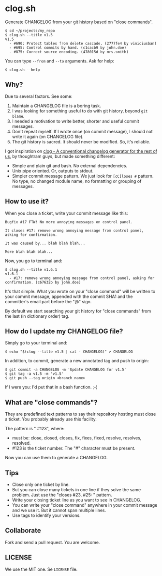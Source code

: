 clog.sh
=======

Generate CHANGELOG from your git history based on "close commands".

```
$ cd ~/projects/my_repo
$ clog.sh --title v1.5
v1.5
  - #690: Protect tables from delete cascade. (2777fe4 by viniciusban)
  - #695: Control commits by hand. (c1cacb9 by john.doe)
  - #875: Correct source encoding. (478015d by mrs.smith)
```

You can type `--from` and `--to` arguments. Ask for help:

```
$ clog.sh --help
```

Why?
----

Due to several factors. See some:

1. Maintain a CHANGELOG file is a boring task.
1. I was looking for something useful to do with git history, beyond `git blame`.
1. I needed a motivation to write better, shorter and useful commit messages.
1. Don't repeat myself. If I wrote once (on commit message), I should not write it again (on CHANGELOG file).
1. The git history is sacred. It should never be modified. So, it's reliable.

I got inspiration on [clog - A conventional changelog generator for the rest of us](http://blog.thoughtram.io/announcements/tools/2014/09/18/announcing-clog-a-conventional-changelog-generator-for-the-rest-of-us.html), by thoughtram guys, but made something different:

- Simple and plain git and bash. No external dependencies.
- Unix pipe oriented. Or, outputs to stdout.
- Simpler commit message pattern. We just look for `[cC]loses #` pattern. No type, no changed module name, no formatting or grouping of messages.


How to use it?
--------------

When you close a ticket, write your commit message like this:

```
Bugfix #17 FTW! No more annoying messages on control panel.

It closes #17: remove wrong annoying message from control panel, asking for confirmation.

It was caused by... blah blah blah...

More blah blah blah...
```

Now, you go to terminal and:

```
$ clog.sh --title v1.6.1
v1.6.1
  - #17: remove wrong annoying message from control panel, asking for confirmation. (c67632b by john.doe)
```

It's that simple. What you wrote on your "close command" will be written to your commit message, appended with the commit SHA1 and the committer's email part before the "@" sign.

By default we start searching your git history for "close commands" from the last (in dictionary order) tag.


How do I update my CHANGELOG file?
----------------------------------

Simply go to your terminal and:

```
$ echo "$(clog --title v1.5 | cat - CHANGELOG)" > CHANGELOG
```

In addition, to commit, generate a new annotated tag and push to origin:

```
$ git commit -a CHANGELOG -m 'Update CHANGELOG for v1.5'
$ git tag -a v1.5 -m 'v1.5'
$ git push --tag origin <branch_name>
```

If I were you: I'd put that in a bash function. ;-)


What are "close commands"?
--------------------------

They are predefined text patterns to say their repository hosting must close a ticket. You probably already use this facility.

The pattern is "<word> #123", where:
 - <word> must be: close, closed, closes, fix, fixes, fixed, resolve, resolves, resolved.
 - #123 is the ticket number. The "#" character must be present.

Now you can use them to generate a CHANGELOG.


Tips
----

- Close only one ticket by line.
- But you can close many tickets in one line if they solve the same problem. Just use the "closes #23, #25: <message>" pattern.
- Write your closing ticket line as you want to see in CHANGELOG.
- You can write your "close command" anywhere in your commit message and we use it. But it cannot span multiple lines.
- Use tags to identify your versions.


Collaborate
-----------

Fork and send a pull request. You are welcome.


LICENSE
-------

We use the MIT one. Se `LICENSE` file.
